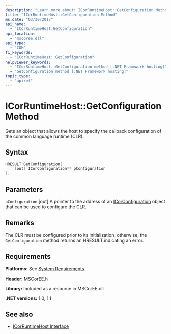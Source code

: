 ```yaml
---
description: "Learn more about: ICorRuntimeHost::GetConfiguration Method"
title: "ICorRuntimeHost::GetConfiguration Method"
ms.date: "03/30/2017"
api_name:
  - "ICorRuntimeHost.GetConfiguration"
api_location:
  - "mscoree.dll"
api_type:
  - "COM"
f1_keywords:
  - "ICorRuntimeHost::GetConfiguration"
helpviewer_keywords:
  - "ICorRuntimeHost::GetConfiguration method [.NET Framework hosting]"
  - "GetConfiguration method [.NET Framework hosting]"
topic_type:
  - "apiref"
---
```

# ICorRuntimeHost::GetConfiguration Method

Gets an object that allows the host to specify the callback configuration of the common language runtime (CLR).

## Syntax

```cpp
HRESULT GetConfiguration(
    [out] ICorConfiguration** pConfiguration
);
```

## Parameters

 `pConfiguration`
 [out] A pointer to the address of an [ICorConfiguration](icorconfiguration-interface.md) object that can be used to configure the CLR.

## Remarks

 The CLR must be configured prior to its initialization; otherwise, the `GetConfiguration` method returns an HRESULT indicating an error.

## Requirements

 **Platforms:** See [System Requirements](../../../framework/get-started/system-requirements.md).

 **Header:** MSCorEE.h

 **Library:** Included as a resource in MSCorEE.dll

 **.NET versions:** 1.0, 1.1

## See also

- [ICorRuntimeHost Interface](icorruntimehost-interface.md)
